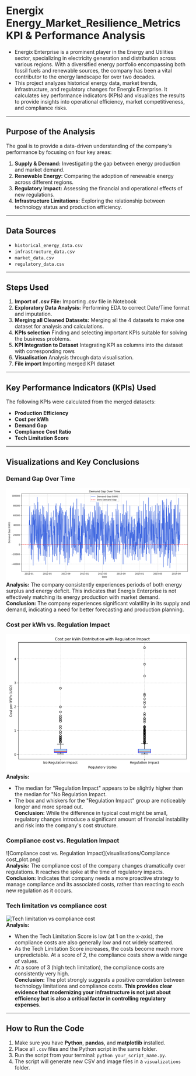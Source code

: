 # Energix Energy_Market_Resilience_Metrics KPI & Performance Analysis

- Energix Enterprise is a prominent player in the Energy and Utilities sector, specializing in electricity generation and distribution across various regions. With a diversified energy portfolio encompassing both fossil fuels and renewable sources, the company has been a vital contributor to the energy landscape for over two decades.
- This project analyzes historical energy data, market trends, infrastructure, and regulatory changes for Energix Enterprise. It calculates key performance indicators (KPIs) and visualizes the results to provide insights into operational efficiency, market competitiveness, and compliance risks.

---

## Purpose of the Analysis

The goal is to provide a data-driven understanding of the company's performance by focusing on four key areas:
1.  **Supply & Demand:** Investigating the gap between energy production and market demand.
2.  **Renewable Energy:** Comparing the adoption of renewable energy across different regions.
3.  **Regulatory Impact:** Assessing the financial and operational effects of new regulations.
4.  **Infrastructure Limitations:** Exploring the relationship between technology status and production efficiency.

---

## Data Sources
* `historical_energy_data.csv`
* `infrastructure_data.csv`
* `market_data.csv`
* `regulatory_data.csv`

---

## Steps Used

1.  **Import of .csv File:** Importing .csv file in Notebook
2.  **Exploratory Data Analysis:** Performing EDA to correct Date/Time format and imputation.
3.  **Merging all Cleaned Datasets:** Merging all the 4 datasets to make one dataset for analysis and calculations.
4.  **KPIs selection** Finding and selecting important KPIs suitable for solving the business problems.
5.  **KPI Integration to Dataset** Integrating KPI as columns into the dataset with corresponding rows
6.  **Visualisation** Analysis through data visualisation.
7.  **File import** Importing merged KPI dataset
---

## Key Performance Indicators (KPIs) Used

The following KPIs were calculated from the merged datasets:
* **Production Efficiency**
* **Cost per kWh**
* **Demand Gap**
* **Compliance Cost Ratio**
* **Tech Limitation Score**

---

## Visualizations and Key Conclusions

### Demand Gap Over Time
![Demand Gap Over Time](visualisation/demand_gap_plot.png)  
**Analysis:** The company consistently experiences periods of both energy surplus and energy deficit. This indicates that Energix Enterprise is not effectively matching its energy production with market demand.  
**Conclusion:** The company experiences significant volatility in its supply and demand, indicating a need for better forecasting and production planning.

### Cost per kWh vs. Regulation Impact
![Cost per kWh vs. Regulation Impact](visualisation/cost_per_kwh_vs_regulation.png)  
**Analysis:** 
- The median for "Regulation Impact" appears to be slightly higher than the median for "No Regulation Impact.
- The box and whiskers for the "Regulation Impact" group are noticeably longer and more spread out.  
**Conclusion:** While the difference in typical cost might be small, regulatory changes introduce a significant amount of financial instability and risk into the company's cost structure.

### Compliance cost vs. Regulation Impact
![Compliance cost vs. Regulation Impact](visualisations/Compliance cost_plot.png)  
**Analysis:** The compliance cost of the company changes dramatically over regulations. It reaches the spike at the time of regulatory impacts.  
**Conclusion:** Indicates that  company needs a more proactive strategy to manage compliance and its associated costs, rather than reacting to each new regulation as it occurs.

### Tech limitation vs compliance cost
![Tech limitation vs compliance cost](visualisations/tech_limitation_vs_compliance_cost.png)   
**Analysis:** 
- When the Tech Limitation Score is low (at 1 on the x-axis), the compliance costs are also generally low and not widely scattered. 
- As the Tech Limitation Score increases, the costs become much more unpredictable. At a score of 2, the compliance costs show a wide range of values.
- At a score of 3 (high tech limitation), the compliance costs are consistently very high.  
**Conclusion:** The plot strongly suggests a positive correlation between technology limitations and compliance costs. **This provides clear evidence that modernizing your infrastructure is not just about efficiency but is also a critical factor in controlling regulatory expenses.**

---

## How to Run the Code

1.  Make sure you have **Python**, **pandas**, and **matplotlib** installed.
2.  Place all `.csv` files and the Python script in the same folder.
3.  Run the script from your terminal: `python your_script_name.py`.
4.  The script will generate new CSV and image files in a `visualizations` folder.
